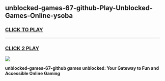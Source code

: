 
## unblocked-games-67-github-Play-Unblocked-Games-Online-ysoba
<h3>
<a href="https://premium76.site?title=unblocked-games-67-github&ref=24A">CLICK TO PLAY</a></h3>
<hr>

<h3>
<a href="https://premium76.site?title=unblocked-games-67-github&ref=24A">CLICK 2 PLAY</a>
  
</h3>

<a href="https://premium76.site?title=unblocked-games-67-github&ref=24A"><img src="https://clearcache.store/games.png"></a>


**unblocked-games-67-github games unblocked: Your Gateway to Fun and Accessible Online Gaming**
